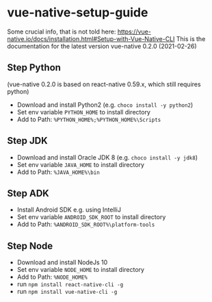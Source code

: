 # vue-native-setup-guide

Some crucial info, that is not told here: https://vue-native.io/docs/installation.html#Setup-with-Vue-Native-CLI
This is the documentation for the latest version vue-native 0.2.0 (2021-02-26)

## Step Python
(vue-native 0.2.0 is based on react-native 0.59.x, which still requires python)
- Download and install Python2 (e.g. `choco install -y python2`)
- Set env variable `PYTHON_HOME` to install directory
- Add to Path:  `%PYTHON_HOME%;%PYTHON_HOME%\Scripts`

## Step JDK
- Download and install Oracle JDK 8 (e.g. `choco install -y jdk8`)
- Set env variable `JAVA_HOME` to install directory
- Add to Path:  `%JAVA_HOME%\bin`

## Step ADK
- Install Android SDK e.g. using IntelliJ
- Set env variable `ANDROID_SDK_ROOT` to install directory
- Add to Path:  `%ANDROID_SDK_ROOT%\platform-tools`

## Step Node
- Download and install NodeJs 10
- Set env variable `NODE_HOME` to install directory
- Add to Path:  `%NODE_HOME%`
- run `npm install react-native-cli -g`
- run `npm install vue-native-cli -g`

